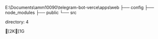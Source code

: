
E:\Documents\amm10090\telegram-bot-verce\apps\web
├── config
├── node_modules
├── public
└── src

directory: 4



[2K[1G
